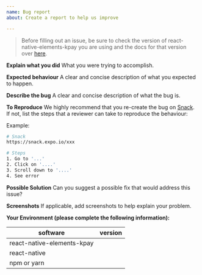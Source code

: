 ```yaml
---
name: Bug report
about: Create a report to help us improve

---
```


> Before filling out an issue, be sure to check the version of react-native-elements-kpay you are using and the docs for that version over [here](https://react-native-training.github.io/react-native-elements-kpay/versions.html).

**Explain what you did**
What you were trying to accomplish.

**Expected behaviour**
A clear and concise description of what you expected to happen.

**Describe the bug**
A clear and concise description of what the bug is.

**To Reproduce**
We highly recommend that you re-create the bug on [Snack](https://snack.expo.io). If not, list the steps that a reviewer can take to reproduce the behaviour:

Example:

```bash
# Snack
https://snack.expo.io/xxx

# Steps
1. Go to '...'
2. Click on '....'
3. Scroll down to '....'
4. See error
```

**Possible Solution**
Can you suggest a possible fix that would address this issue?

**Screenshots**
If applicable, add screenshots to help explain your problem.

**Your Environment (please complete the following information):**

| software | version |
| -- | -- |
| react-native-elements-kpay | |
| react-native | |
| npm or yarn | |
